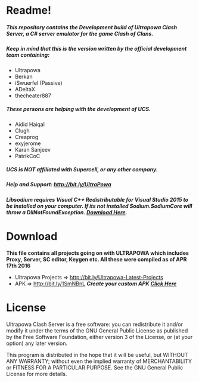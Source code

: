 # Readme!
##### This repository contains the Development build of Ultrapowa Clash Server, a C# server emulator for the game Clash of Clans. 
##### Keep in mind that this is the version written by the official development team containing:

* Ultrapowa									
* Berkan
* iSwuerfel (Passive)			
* ADeltaX								
* thecheater887	

##### These persons are helping with the development of UCS.

* Aidid Haiqal 
* Clugh
* Creaprog
* exyjerome
* Karan Sanjeev
* PatrikCoC

##### UCS is NOT affiliated with Supercell, or any other company.
##### Help and Support: http://bit.ly/UltraPowa
##### Libsodium  requires Visual C++ Redistributable for Visual Studio 2015 to be installed on your computer. If its not installed Sodium.SodiumCore will throw a DllNotFoundException. [***Download Here***](https://www.microsoft.com/en-us/download/details.aspx?id=48145).
# Download

**This file contains all projects going on with ULTRAPOWA which includes Proxy, Server, SC editor, Keygen etc. All these were compiled as of APR 17th 2016**

* Ultrapowa Projects   => http://bit.ly/Ultrapowa-Latest-Projects
* APK                  => http://bit.ly/1SmNBnL ***Create your custom APK [Click Here](https://github.com/smartclash/UCS/wiki/Creating-an-custom-APK)***
 
# License
Ultrapowa Clash Server is a free software: you can redistribute it and/or modify
it under the terms of the GNU General Public License as published by
the Free Software Foundation, either version 3 of the License, or
(at your option) any later version.

This program is distributed in the hope that it will be useful,
but WITHOUT ANY WARRANTY; without even the implied warranty of
MERCHANTABILITY or FITNESS FOR A PARTICULAR PURPOSE.  See the
GNU General Public License for more details.
